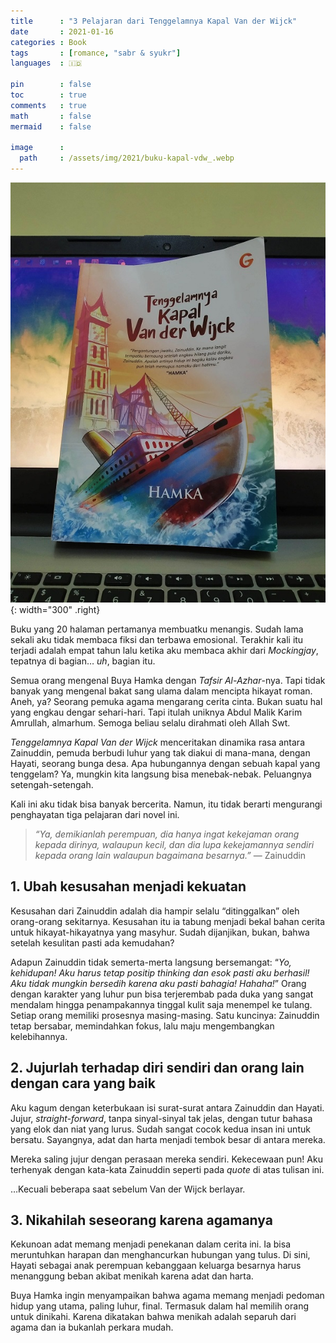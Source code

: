 ```yaml
---
title      : "3 Pelajaran dari Tenggelamnya Kapal Van der Wijck"
date       : 2021-01-16
categories : Book
tags       : [romance, "sabr & syukr"]
languages  : 🇮🇩

pin        : false
toc        : true
comments   : true
math       : false
mermaid    : false

image      :
  path     : /assets/img/2021/buku-kapal-vdw_.webp
---
```


![](/assets/img/2021/buku-kapal-vdw.jpg){: width="300" .right}

Buku yang 20 halaman pertamanya membuatku menangis. Sudah lama sekali aku tidak membaca fiksi dan terbawa emosional. Terakhir kali itu terjadi adalah empat tahun lalu ketika aku membaca akhir dari _Mockingjay_, tepatnya di bagian… _uh_, bagian itu.

Semua orang mengenal Buya Hamka dengan _Tafsir Al-Azhar_-nya. Tapi tidak banyak yang mengenal bakat sang ulama dalam mencipta hikayat roman. Aneh, ya? Seorang pemuka agama mengarang cerita cinta. Bukan suatu hal yang engkau dengar sehari-hari. Tapi itulah uniknya Abdul Malik Karim Amrullah, almarhum. Semoga beliau selalu dirahmati oleh Allah Swt.

_Tenggelamnya Kapal Van der Wijck_ menceritakan dinamika rasa antara Zainuddin, pemuda berbudi luhur yang tak diakui di mana-mana, dengan Hayati, seorang bunga desa. Apa hubungannya dengan sebuah kapal yang tenggelam? Ya, mungkin kita langsung bisa menebak-nebak. Peluangnya setengah-setengah.

Kali ini aku tidak bisa banyak bercerita. Namun, itu tidak berarti mengurangi penghayatan tiga pelajaran dari novel ini.

> _“Ya, demikianlah perempuan, dia hanya ingat kekejaman orang kepada dirinya, walaupun kecil, dan dia lupa kekejamannya sendiri kepada orang lain walaupun bagaimana besarnya.”_ — Zainuddin

## 1. Ubah kesusahan menjadi kekuatan

Kesusahan dari Zainuddin adalah dia hampir selalu “ditinggalkan” oleh orang-orang sekitarnya. Kesusahan itu ia tabung menjadi bekal bahan cerita untuk hikayat-hikayatnya yang masyhur. Sudah dijanjikan, bukan, bahwa setelah kesulitan pasti ada kemudahan?

Adapun Zainuddin tidak semerta-merta langsung bersemangat: “_Yo, kehidupan! Aku harus tetap positip thinking dan esok pasti aku berhasil! Aku tidak mungkin bersedih karena aku pasti bahagia! Hahaha!_” Orang dengan karakter yang luhur pun bisa terjerembab pada duka yang sangat mendalam hingga penampakannya tinggal kulit saja menempel ke tulang. Setiap orang memiliki prosesnya masing-masing. Satu kuncinya: Zainuddin tetap bersabar, memindahkan fokus, lalu maju mengembangkan kelebihannya.

## 2. Jujurlah terhadap diri sendiri dan orang lain dengan cara yang baik

Aku kagum dengan keterbukaan isi surat-surat antara Zainuddin dan Hayati. Jujur, _straight-forward_, tanpa sinyal-sinyal tak jelas, dengan tutur bahasa yang elok dan niat yang lurus. Sudah sangat cocok kedua insan ini untuk bersatu. Sayangnya, adat dan harta menjadi tembok besar di antara mereka.

Mereka saling jujur dengan perasaan mereka sendiri. Kekecewaan pun! Aku terhenyak dengan kata-kata Zainuddin seperti pada _quote_ di atas tulisan ini.

…Kecuali beberapa saat sebelum Van der Wijck berlayar.

## 3. Nikahilah seseorang karena agamanya

Kekunoan adat memang menjadi penekanan dalam cerita ini. Ia bisa meruntuhkan harapan dan menghancurkan hubungan yang tulus. Di sini, Hayati sebagai anak perempuan kebanggaan keluarga besarnya harus menanggung beban akibat menikah karena adat dan harta.

Buya Hamka ingin menyampaikan bahwa agama memang menjadi pedoman hidup yang utama, paling luhur, final. Termasuk dalam hal memilih orang untuk dinikahi. Karena dikatakan bahwa menikah adalah separuh dari agama dan ia bukanlah perkara mudah.